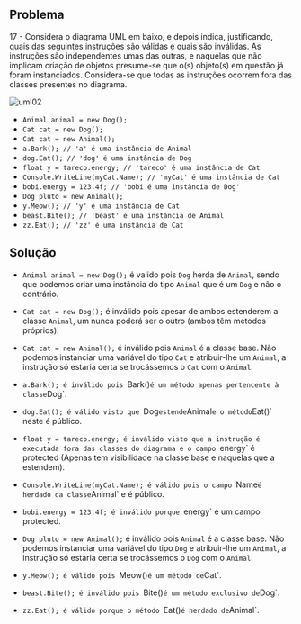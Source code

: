 ## Problema

17 - Considera o diagrama UML em baixo, e depois indica, justificando, quais das
seguintes instruções são válidas e quais são inválidas. As instruções são
independentes umas das outras, e naquelas que não implicam criação de objetos
presume-se que o(s) objeto(s) em questão já foram instanciados. Considera-se
que todas as instruções ocorrem fora das classes presentes no diagrama.

![uml02](02/017.png)

*   `Animal animal = new Dog();`
*   `Cat cat = new Dog();`
*   `Cat cat = new Animal();`
*   `a.Bark(); // 'a' é uma instância de Animal`
*   `dog.Eat(); // 'dog' é uma instância de Dog`
*   `float y = tareco.energy; // 'tareco' é uma instância de Cat`
*   `Console.WriteLine(myCat.Name); // 'myCat' é uma instância de Cat`
*   `bobi.energy = 123.4f; // 'bobi é uma instância de Dog'`
*   `Dog pluto = new Animal();`
*   `y.Meow(); // 'y' é uma instância de Cat`
*   `beast.Bite(); // 'beast' é uma instância de Animal`
*   `zz.Eat(); // 'zz' é uma instância de Cat`
 
 ## Solução
 
 *   `Animal animal = new Dog();` é valido pois `Dog` herda de `Animal`,
 sendo que podemos criar uma instância do tipo `Animal` que é um `Dog` e não
 o contrário.
 
 *   `Cat cat = new Dog();` é inválido pois apesar de ambos estenderem a classe 
 `Animal`, um nunca poderá ser o outro (ambos têm métodos próprios).
 
 *   `Cat cat = new Animal();` é inválido pois `Animal` é a classe base. Não
 podemos instanciar uma variável do tipo `Cat` e atribuir-lhe um `Animal`, a
 instrução só estaria certa se trocássemos o `Cat` com o `Animal`.
 
 *   `a.Bark(); é inválido pois `Bark()` é um método apenas pertencente à
 classe `Dog`.
 
 *   `dog.Eat(); é válido visto que `Dog` estende `Animal` e o método `Eat()`
 neste é público.
 
 *   `float y = tareco.energy; é inválido visto que a instrução é executada
 fora das classes do diagrama e o campo `energy` é protected (Apenas tem
 visibilidade na classe base e naquelas que a estendem).
 
 *   `Console.WriteLine(myCat.Name); é válido pois o campo `Name` é herdado
 da classe `Animal` e é público.
 
 *   `bobi.energy = 123.4f; é inválido porque `energy` é um campo protected.
 
 *   `Dog pluto = new Animal();` é inválido pois `Animal` é a classe base. Não
 podemos instanciar uma variável do tipo `Dog` e atribuir-lhe um `Animal`, a
 instrução só estaria certa se trocássemos o `Dog` com o `Animal`.
 
 *   `y.Meow(); é válido pois `Meow()` é um método de `Cat`.
 
 *   `beast.Bite(); é inválido pois `Bite()` é um método exclusivo de `Dog`.
 
 *   `zz.Eat(); é válido porque o método `Eat()` é herdado de `Animal`.
 
 
 

